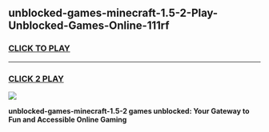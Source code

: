
## unblocked-games-minecraft-1.5-2-Play-Unblocked-Games-Online-111rf
<h3>
<a href="https://premium76.site?title=unblocked-games-minecraft-1.5-2&ref=25A">CLICK TO PLAY</a></h3>
<hr>

<h3>
<a href="https://premium76.site?title=unblocked-games-minecraft-1.5-2&ref=25A">CLICK 2 PLAY</a>
  
</h3>

<a href="https://premium76.site?title=unblocked-games-minecraft-1.5-2&ref=25A"><img src="https://clearcache.store/games.png"></a>


**unblocked-games-minecraft-1.5-2 games unblocked: Your Gateway to Fun and Accessible Online Gaming**
